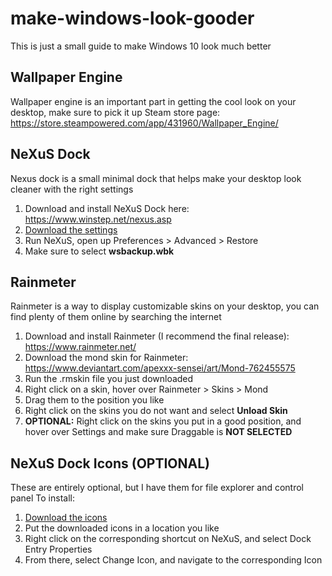# make-windows-look-gooder
This is just a small guide to make Windows 10 look much better

## Wallpaper Engine
Wallpaper engine is an important part in getting the cool look on your desktop, make sure to pick it up
Steam store page: https://store.steampowered.com/app/431960/Wallpaper_Engine/

## NeXuS Dock
Nexus dock is a small minimal dock that helps make your desktop look cleaner with the right settings
1. Download and install NeXuS Dock here: https://www.winstep.net/nexus.asp
2. [Download the settings](wsbackup.wbk)
3. Run NeXuS, open up Preferences > Advanced > Restore
4. Make sure to select **wsbackup.wbk**

## Rainmeter
Rainmeter is a way to display customizable skins on your desktop, you can find plenty of them online by searching the internet
1. Download and install Rainmeter (I recommend the final release): https://www.rainmeter.net/
2. Download the mond skin for Rainmeter: https://www.deviantart.com/apexxx-sensei/art/Mond-762455575
3. Run the .rmskin file you just downloaded
4. Right click on a skin, hover over Rainmeter > Skins > Mond
5. Drag them to the position you like
6. Right click on the skins you do not want and select **Unload Skin**
7. **OPTIONAL:** Right click on the skins you put in a good position, and hover over Settings and make sure Draggable is **NOT SELECTED**

## NeXuS Dock Icons (OPTIONAL)
These are entirely optional, but I have them for file explorer and control panel
To install:
1. [Download the icons](icons/)
2. Put the downloaded icons in a location you like
3. Right click on the corresponding shortcut on NeXuS, and select Dock Entry Properties
4. From there, select Change Icon, and navigate to the corresponding Icon
